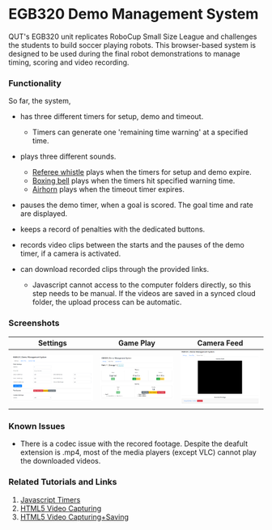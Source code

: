 # EGB320 Demo Management System

QUT's EGB320 unit replicates RoboCup Small Size League and challenges the students to build soccer playing robots. This browser-based system is designed to be used during the final robot demonstrations to manage timing, scoring and video recording.

### Functionality
So far, the system,
- has three different timers for setup, demo and timeout.
  - Timers can generate one 'remaining time warning' at a specified time.
  
- plays three different sounds.
  - [Referee whistle](sounds/whistle.wav) plays when the timers for setup and demo expire.
  - [Boxing bell](sounds/bell.wav) plays when the timers hit specified warning time.
  - [Airhorn](sounds/airhon.wav) plays when the timeout timer expires.
  
- pauses the demo timer, when a goal is scored. The goal time and rate are displayed.
- keeps a record of penalties with the dedicated buttons.
- records video clips between the starts and the pauses of the demo timer, if a camera is activated.
- can download recorded clips through the provided links.
  - Javascript cannot access to the computer folders directly, so this step needs to be manual. If the videos are saved in a synced cloud folder, the upload process can be automatic. 

### Screenshots

|Settings                     |Game Play                      |Camera Feed                        |
|-----------------------------|-------------------------------|-----------------------------------|
|![Settings](img/settings.PNG)|![Game Play](img/game_play.PNG)|![Camera Feed](img/camera_feed.PNG)|

### Known Issues
- There is a codec issue with the recored footage. Despite the deafult extension is .mp4, most of the media players (except VLC) cannot play the downloaded videos.

### Related Tutorials and Links
1. [Javascript Timers](https://www.w3schools.com/howto/howto_js_countdown.asp)
1. [HTML5 Video Capturing](https://www.html5rocks.com/en/tutorials/getusermedia/intro/)
1. [HTML5 Video Capturing+Saving](https://gist.github.com/prof3ssorSt3v3/48621be79794a8a3adeed7971786d4d8)
